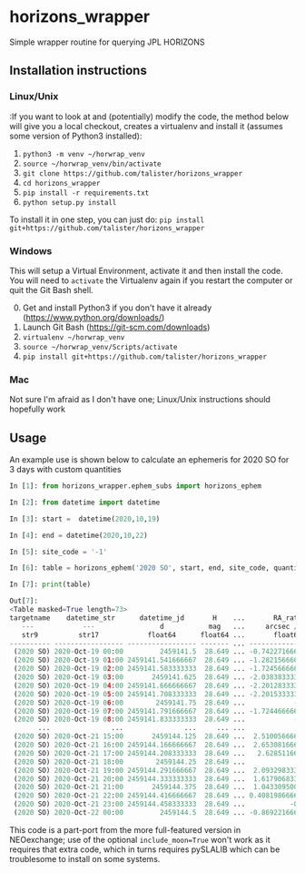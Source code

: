 # horizons_wrapper
Simple wrapper routine for querying JPL HORIZONS

## Installation instructions

### Linux/Unix

:If you want to look at and (potentially) modify the code, the method below will give you a local checkout, creates a virtualenv and install it (assumes some version of Python3 installed):
1. `python3 -m venv ~/horwrap_venv`
2. `source ~/horwrap_venv/bin/activate`
3. `git clone https://github.com/talister/horizons_wrapper`
4. `cd horizons_wrapper`
5. `pip install -r requirements.txt`
6. `python setup.py install`

To install it in one step, you can just do: `pip install git+https://github.com/talister/horizons_wrapper`

### Windows

This will setup a Virtual Environment, activate it and then install the code. You will need to `activate` the Virtualenv again if you restart the computer or quit the Git Bash shell.

0. Get and install Python3 if you don't have it already (https://www.python.org/downloads/)
1. Launch Git Bash (https://git-scm.com/downloads)
2. `virtualenv ~/horwrap_venv`
3. `source ~/horwrap_venv/Scripts/activate`
4. `pip install git+https://github.com/talister/horizons_wrapper`

### Mac

Not sure I'm afraid as I don't have one; Linux/Unix instructions should hopefully work

## Usage

An example use is shown below to calculate an ephemeris for 2020 SO for 3 days with custom quantities

```python
In [1]: from horizons_wrapper.ephem_subs import horizons_ephem

In [2]: from datetime import datetime

In [3]: start =  datetime(2020,10,19)

In [4]: end = datetime(2020,10,22)

In [5]: site_code = '-1'

In [6]: table = horizons_ephem('2020 SO', start, end, site_code, quantities='6,18')

In [7]: print(table)

Out[7]: 
<Table masked=True length=73>
targetname    datetime_str      datetime_jd       H    ...       RA_rate              DEC_rate             datetime           mean_rate     
   ---            ---                d           mag   ...     arcsec / min         arcsec / min                             arcsec / min   
   str9          str17            float64      float64 ...       float64              float64               object             float64      
---------- ----------------- ----------------- ------- ... ------------------- --------------------- ------------------- -------------------
 (2020 SO) 2020-Oct-19 00:00         2459141.5  28.649 ... -0.7422716666666667             -0.090774 2020-10-19 00:00:00  0.7478015419963449
 (2020 SO) 2020-Oct-19 01:00 2459141.541666667  28.649 ... -1.2821566666666666  -0.10429166666666667 2020-10-19 01:00:00  1.2863912583712191
 (2020 SO) 2020-Oct-19 02:00 2459141.583333333  28.649 ... -1.7245666666666668  -0.12371249999999999 2020-10-19 02:00:00  1.7289982563421018
 (2020 SO) 2020-Oct-19 03:00       2459141.625  28.649 ... -2.0383833333333334  -0.14766333333333334 2020-10-19 03:00:00    2.04372480378896
 (2020 SO) 2020-Oct-19 04:00 2459141.666666667  28.649 ... -2.2012833333333335              -0.17444 2020-10-19 04:00:00  2.2081842376058916
 (2020 SO) 2020-Oct-19 05:00 2459141.708333333  28.649 ... -2.2015333333333333  -0.20212666666666665 2020-10-19 05:00:00  2.2107926648954566
 (2020 SO) 2020-Oct-19 06:00        2459141.75  28.649 ...            -2.03885  -0.22874666666666665 2020-10-19 06:00:00  2.0516418693356573
 (2020 SO) 2020-Oct-19 07:00 2459141.791666667  28.649 ... -1.7244666666666666  -0.25239666666666666 2020-10-19 07:00:00  1.7428394538192233
 (2020 SO) 2020-Oct-19 08:00 2459141.833333333  28.649 ...            -1.28022   -0.2713983333333333 2020-10-19 08:00:00  1.3086711977177885
       ...               ...               ...     ... ...                 ...                   ...                 ...                 ...
 (2020 SO) 2020-Oct-21 15:00       2459144.125  28.649 ...  2.5100566666666664             -0.181445 2020-10-21 15:00:00   2.516606198415393
 (2020 SO) 2020-Oct-21 16:00 2459144.166666667  28.649 ...  2.6530816666666666  -0.15397366666666665 2020-10-21 16:00:00  2.6575459017728282
 (2020 SO) 2020-Oct-21 17:00 2459144.208333333  28.649 ...   2.628511666666667  -0.12591883333333334 2020-10-21 17:00:00   2.631526008685988
 (2020 SO) 2020-Oct-21 18:00        2459144.25  28.649 ...             2.43776             -0.099101 2020-10-21 18:00:00  2.4397735193662955
 (2020 SO) 2020-Oct-21 19:00 2459144.291666667  28.649 ...  2.0932983333333333  -0.07526166666666666 2020-10-21 19:00:00   2.094650861314495
 (2020 SO) 2020-Oct-21 20:00 2459144.333333333  28.649 ...  1.6179068333333333             -0.055955 2020-10-21 20:00:00   1.618874140682868
 (2020 SO) 2020-Oct-21 21:00       2459144.375  28.649 ...  1.0433095000000001             -0.042447 2020-10-21 21:00:00   1.044172620115683
 (2020 SO) 2020-Oct-21 22:00 2459144.416666667  28.649 ... 0.40819866666666665  -0.03562766666666666 2020-10-21 22:00:00 0.40975051201988205
 (2020 SO) 2020-Oct-21 23:00 2459144.458333333  28.649 ...           -0.244245 -0.035944166666666666 2020-10-21 23:00:00 0.24687568357851913
 (2020 SO) 2020-Oct-22 00:00         2459144.5  28.649 ... -0.8692216666666667  -0.04335933333333333 2020-10-22 00:00:00  0.8703024402987096

```

This code is a part-port from the more full-featured version in NEOexchange; use of the optional `include_moon=True` won't work as it requires that extra code, which in turns requires pySLALIB which can be troublesome to install on some systems.
